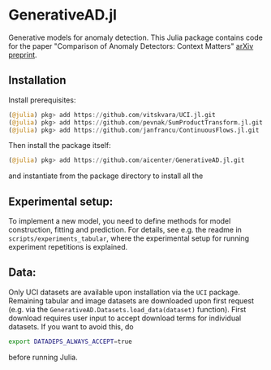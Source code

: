 # GenerativeAD.jl
Generative models for anomaly detection. This Julia package contains code for the paper "Comparison of Anomaly Detectors: Context Matters" [arXiv preprint](https://arxiv.org/abs/2012.06260).

## Installation

Install prerequisites:
```julia
(@julia) pkg> add https://github.com/vitskvara/UCI.jl.git
(@julia) pkg> add https://github.com/pevnak/SumProductTransform.jl.git
(@julia) pkg> add https://github.com/janfrancu/ContinuousFlows.jl.git
```

Then install the package itself:
```julia
(@julia) pkg> add https://github.com/aicenter/GenerativeAD.jl.git
```
and instantiate from the package directory to install all the 

## Experimental setup:

To implement a new model, you need to define methods for model construction, fitting and prediction. For details, see e.g. the readme in `scripts/experiments_tabular`, where the experimental setup for running experiment repetitions is explained.

## Data:

Only UCI datasets are available upon installation via the `UCI` package. Remaining tabular and image datasets are downloaded upon first request (e.g. via the `GenerativeAD.Datasets.load_data(dataset)` function). First download requires user input to accept download terms for individual datasets. If you want to avoid this, do
```bash
export DATADEPS_ALWAYS_ACCEPT=true
```
before running Julia.
